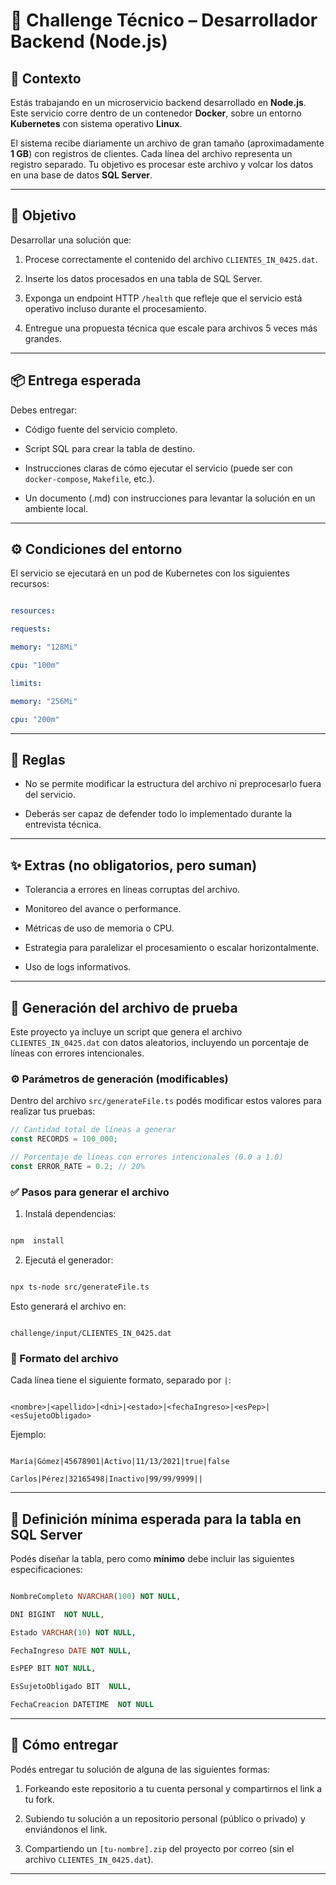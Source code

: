 # 🧪 Challenge Técnico – Desarrollador Backend (Node.js)

## 📘 Contexto

Estás trabajando en un microservicio backend desarrollado en **Node.js**. Este servicio corre dentro de un contenedor **Docker**, sobre un entorno **Kubernetes** con sistema operativo **Linux**.

El sistema recibe diariamente un archivo de gran tamaño (aproximadamente **1 GB**) con registros de clientes. Cada línea del archivo representa un registro separado. Tu objetivo es procesar este archivo y volcar los datos en una base de datos **SQL Server**.

---

## 🎯 Objetivo

Desarrollar una solución que:

1. Procese correctamente el contenido del archivo `CLIENTES_IN_0425.dat`.

2. Inserte los datos procesados en una tabla de SQL Server.

3. Exponga un endpoint HTTP `/health` que refleje que el servicio está operativo incluso durante el procesamiento.

4. Entregue una propuesta técnica que escale para archivos 5 veces más grandes.

---

## 📦 Entrega esperada

Debes entregar:

- Código fuente del servicio completo.

- Script SQL para crear la tabla de destino.

- Instrucciones claras de cómo ejecutar el servicio (puede ser con `docker-compose`, `Makefile`, etc.).

- Un documento (.md) con instrucciones para levantar la solución en un ambiente local.

---

## ⚙️ Condiciones del entorno

El servicio se ejecutará en un pod de Kubernetes con los siguientes recursos:

```yaml

resources:

requests:

memory: "128Mi"

cpu: "100m"

limits:

memory: "256Mi"

cpu: "200m"

```

---

## 🚫 Reglas

- No se permite modificar la estructura del archivo ni preprocesarlo fuera del servicio.

- Deberás ser capaz de defender todo lo implementado durante la entrevista técnica.

---

## ✨ Extras (no obligatorios, pero suman)

- Tolerancia a errores en líneas corruptas del archivo.

- Monitoreo del avance o performance.

- Métricas de uso de memoria o CPU.

- Estrategia para paralelizar el procesamiento o escalar horizontalmente.

- Uso de logs informativos.

---

## 🧪 Generación del archivo de prueba

Este proyecto ya incluye un script que genera el archivo `CLIENTES_IN_0425.dat` con datos aleatorios, incluyendo un porcentaje de líneas con errores intencionales.

### ⚙️ Parámetros de generación (modificables)

Dentro del archivo `src/generateFile.ts` podés modificar estos valores para realizar tus pruebas:

```ts
// Cantidad total de líneas a generar
const RECORDS = 100_000;

// Porcentaje de líneas con errores intencionales (0.0 a 1.0)
const ERROR_RATE = 0.2; // 20%
```

### ✅ Pasos para generar el archivo

1. Instalá dependencias:

```bash

npm  install

```

2. Ejecutá el generador:

```bash

npx ts-node src/generateFile.ts

```

Esto generará el archivo en:

```

challenge/input/CLIENTES_IN_0425.dat

```

### 📄 Formato del archivo

Cada línea tiene el siguiente formato, separado por `|`:

```

<nombre>|<apellido>|<dni>|<estado>|<fechaIngreso>|<esPep>|<esSujetoObligado>

```

Ejemplo:

```

María|Gómez|45678901|Activo|11/13/2021|true|false

Carlos|Pérez|32165498|Inactivo|99/99/9999||

```

---

## 🧩 Definición mínima esperada para la tabla en SQL Server

Podés diseñar la tabla, pero como **mínimo** debe incluir las siguientes especificaciones:

```sql

NombreCompleto NVARCHAR(100) NOT NULL,

DNI BIGINT  NOT NULL,

Estado VARCHAR(10) NOT NULL,

FechaIngreso DATE NOT NULL,

EsPEP BIT NOT NULL,

EsSujetoObligado BIT  NULL,

FechaCreacion DATETIME  NOT NULL

```

---

## 🔁 Cómo entregar

Podés entregar tu solución de alguna de las siguientes formas:

1. Forkeando este repositorio a tu cuenta personal y compartirnos el link a tu fork.

2. Subiendo tu solución a un repositorio personal (público o privado) y enviándonos el link.

3. Compartiendo un `[tu-nombre].zip` del proyecto por correo (sin el archivo `CLIENTES_IN_0425.dat`).

---
